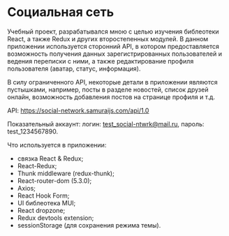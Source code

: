 # Социальная сеть
Учебный проект, разрабатывался мною с целью изучения библеотеки React, а также Redux и других второстепенных модулей. 
В данном приложении используется сторонний API, в котором предоставляется возможность получения данных зарегистрированных пользователей и ведения переписки с ними, 
а также редактирование профиля пользователя (аватар, статус, информация).

В силу ограниченного API, некоторые детали в приложении являются пустышками, 
например, посты в разделе новостей, список друзей онлайн, возможность добавления постов на странице профиля и т.д.

API: https://social-network.samuraijs.com/api/1.0


Показательный аккаунт:
логин: test_social-ntwrk@mail.ru,
пароль: test_1234567890.


Что используется в приложении:
- связка React & Redux;
- React-Redux;
- Thunk middleware (redux-thunk);
- React-router-dom (5.3.0);
- Axios;
- React Hook Form;
- UI библеотека MUI;
- React dropzone;
- Redux devtools extension;
- sessionStorage (для сохранения режима темы).
